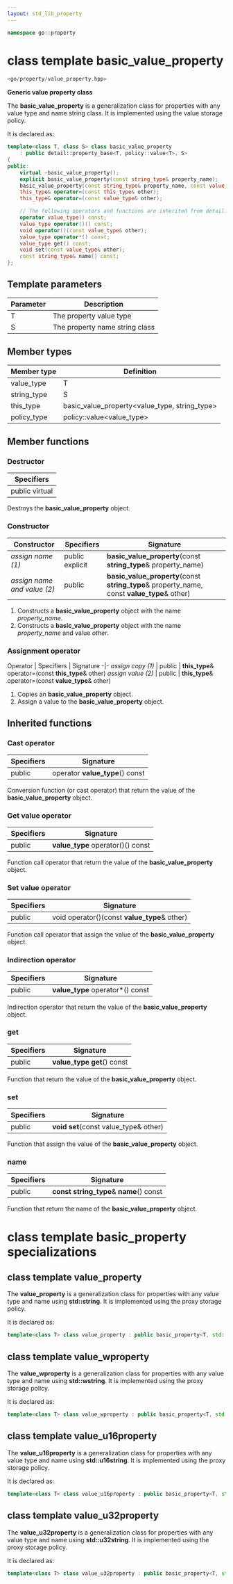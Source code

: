 ```yaml
---
layout: std_lib_property
---
```


```c++
namespace go::property
```

# class template basic_value_property

```c++
<go/property/value_property.hpp>
```

**Generic value property class**

The **basic_value_property** is a generalization class for properties with any value type
and name string class. It is implemented using the value storage policy.

It is declared as:

```c++
template<class T, class S> class basic_value_property
    : public detail::property_base<T, policy::value<T>, S>
{
public:
    virtual ~basic_value_property();
    explicit basic_value_property(const string_type& property_name);
    basic_value_property(const string_type& property_name, const value_type& other);
    this_type& operator=(const this_type& other);
    this_type& operator=(const value_type& other);

    // The following operators and functions are inherited from detail::property_base<T, policy::value<T>, S>
    operator value_type() const;
    value_type operator()() const;
    void operator()(const value_type& other);
    value_type operator*() const;
    value_type get() const;
    void set(const value_type& other);
    const string_type& name() const;
};
```

## Template parameters

Parameter | Description
-|-
T | The property value type
S | The property name string class

## Member types

Member type | Definition
-|-
value_type | T
string_type | S
this_type | basic_value_property<value_type, string_type>
policy_type | policy\::value<value_type>

## Member functions

### Destructor

Specifiers |
-|
public virtual |

Destroys the **basic_value_property** object.

### Constructor

Constructor | Specifiers | Signature
-|-|-
*assign name (1)* | public explicit | **basic_value_property**(const **string_type**& property_name)
*assign name and value (2)* | public | **basic_value_property**(const **string_type**& property_name, const **value_type**& other)

1. Constructs a **basic_value_property** object with the name *property_name*.
2. Constructs a **basic_value_property** object with the name *property_name* and value *other*.

### Assignment operator

Operator | Specifiers | Signature
-|-
*assign copy (1)* | public | **this_type**& operator=(const **this_type**& other)
*assign value (2)* | public | **this_type**& operator=(const **value_type**& other)

1. Copies an **basic_value_property** object.
2. Assign a value to the **basic_value_property** object.

## Inherited functions

### Cast operator

Specifiers | Signature
-|-
public | operator **value_type**() const

Conversion function (or cast operator) that return the value of the **basic_value_property** object.

### Get value operator

Specifiers | Signature
-|-
public | **value_type** operator()() const

Function call operator that return the value of the **basic_value_property** object.

### Set value operator

Specifiers | Signature
-|-
public | void operator()(const **value_type**& other)

Function call operator that assign the value of the **basic_value_property** object.

### Indirection operator

Specifiers | Signature
-|-
public | **value_type** operator\*() const

Indirection operator that return the value of the **basic_value_property** object.

### get

Specifiers | Signature
-|-
public | **value_type get**() const

Function that return the value of the **basic_value_property** object.

### set

Specifiers | Signature
-|-
public | **void set**(const value_type& other)

Function that assign the value of the **basic_value_property** object.

### name

Specifiers | Signature
-|-
public | **const string_type**& **name**() const

Function that return the name of the **basic_value_property** object.

# class template basic_property specializations

## class template value_property

The **value_property** is a generalization class for properties with any value type and name
using **std::string**. It is implemented using the proxy storage policy.

It is declared as:

```c++
template<class T> class value_property : public basic_property<T, std::string>;
```

## class template value_wproperty

The **value_wproperty** is a generalization class for properties with any value type and name
using **std::wstring**. It is implemented using the proxy storage policy.

It is declared as:

```c++
template<class T> class value_wproperty : public basic_property<T, std::wstring>;
```

## class template value_u16property

The **value_u16property** is a generalization class for properties with any value type and name
using **std::u16string**. It is implemented using the proxy storage policy.

It is declared as:

```c++
template<class T> class value_u16property : public basic_property<T, std::u16string>;
```

## class template value_u32property

The **value_u32property** is a generalization class for properties with any value type and name
using **std::u32string**. It is implemented using the proxy storage policy.

It is declared as:

```c++
template<class T> class value_u32property : public basic_property<T, std::u32string>;
```
